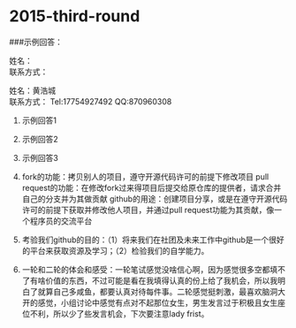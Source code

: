 
# 2015-third-round

###示例回答：

姓名：  
联系方式：  

姓名：黄浩城  
联系方式： Tel:17754927492 QQ:870960308  

1. 示例回答1  
2. 示例回答2  
3. 示例回答3

1. fork的功能：拷贝别人的项目，遵守开源代码许可的前提下修改项目
   pull request的功能：在修改fork过来得项目后提交给原仓库的提供者，请求合并自己的分支并为其做贡献
   github的用途：创建项目分享，或是在遵守开源代码许可的前提下获取并修改他人项目，并通过pull request功能为其贡献，像一个程序员的交流平台
2. 考验我们github的目的：（1）将来我们在社团及未来工作中github是一个很好的平台来获取资源及学习；（2）检验我们的自学能力。
3. 一轮和二轮的体会和感受：一轮笔试感觉没啥信心啊，因为感觉很多空都填不了有啥价值的东西，不过可能是看在我填得认真的份上给了我机会，所以我明白了就算自己多咸鱼，都要认真对待每件事。二轮感觉挺刺激，最喜欢脑洞大开的感觉，小组讨论中感觉有点对不起那位女生，男生发言过于积极且女生座位不利，所以少了些发言机会，下次要注意lady frist。
